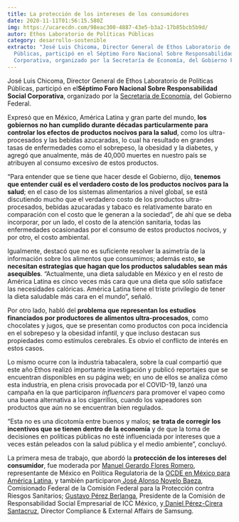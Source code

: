 ```yaml
---
title: La protección de los intereses de los consumidores
date: 2020-11-11T01:56:15.580Z
img: https://ucarecdn.com/98eac300-4887-43e5-b3a2-17b85bcb5b9d/
autor: Ethos Laboratorio de Políticas Públicas
category: desarrollo-sostenible
extracto: "José Luis Chicoma, Director General de Ethos Laboratorio de Políticas
  Públicas, participó en el Séptimo Foro Nacional Sobre Responsabilidad Social
  Corporativa, organizado por la Secretaría de Economía, del Gobierno Federal. "
---
```

José Luis Chicoma, Director General de Ethos Laboratorio de Políticas Públicas, participó en el**Séptimo Foro Nacional Sobre Responsabilidad Social Corporativa**, organizado por la [Secretaría de Economía](https://www.gob.mx/se/), del Gobierno Federal. 

Expresó que en México, América Latina y gran parte del mundo, **los gobiernos no han cumplido durante décadas particularmente para controlar los efectos de productos nocivos para la salud**, como los ultra-procesados y las bebidas azucaradas, lo cual ha resultado en grandes tasas de enfermedades como el sobrepeso, la obesidad y la diabetes, y agregó que anualmente, más de 40,000 muertes en nuestro país se atribuyen al consumo excesivo de estos productos. 

“Para entender que se tiene que hacer desde el Gobierno, dijo, **tenemos que entender cuál es el verdadero costo de los productos nocivos para la salud**; en el caso de los sistemas alimentarios a nivel global, se está discutiendo mucho que el verdadero costo de los productos ultra-procesados, bebidas azucaradas y tabaco es relativamente barato en comparación con el costo que le generan a la sociedad”, de ahí que se deba incorporar, por un lado, el costo de la atención sanitaria, todas las enfermedades ocasionadas por el consumo de estos productos nocivos, y por otro, el costo ambiental.

Igualmente, destacó que no es suficiente resolver la asimetría de la información sobre los alimentos que consumimos; además esto, **se necesitan estrategias que hagan que los productos saludables sean más asequibles**. “Actualmente, una dieta saludable en México y en el resto de América Latina es cinco veces más cara que una dieta que sólo satisface las necesidades calóricas. América Latina tiene el triste privilegio de tener la dieta saludable más cara en el mundo”, señaló. 

Por otro lado, habló del **problema que representan los estudios financiados por productores de alimentos ultra-procesados**, como chocolates y jugos, que se presentan como productos con poca incidencia en el sobrepeso y la obesidad infantil, y que incluso destacan sus propiedades como estímulos cerebrales. Es obvio el conflicto de interés en estos casos.

Lo mismo ocurre con la industria tabacalera, sobre la cual compartió que este año Ethos realizó importante investigación y publicó reportajes que se encuentran disponibles en su página web; en uno de ellos se analiza cómo esta industria, en plena crisis provocada por el COVID-19, lanzó una campaña en la que participaron *influencers* para promover el vapeo como una buena alternativa a los cigarrillos, cuando los vapeadores son productos que aún no se encuentran bien regulados.

“Esta no es una dicotomía entre buenos y malos; **se trata de corregir los incentivos que se tienen dentro de la economía** y de que la toma de decisiones en políticas públicas no esté influenciada por intereses que a veces están peleados con la salud pública y el medio ambiente”, concluyó.

La primera mesa de trabajo, que abordó la **protección de los intereses del consumidor**, fue moderada por [Manuel Gerardo Flores Romero](https://www.linkedin.com/in/manuel-gerardo-flores-romero-60b8063/?originalSubdomain=mx), representante de México en Política Regulatoria de la [OCDE en México para América Latina](https://www.oecd.org/acerca/), y también participaron[ José Alonso Novelo Baeza](https://www.gob.mx/salud/estructuras/dr-jose-alonso-novelo-baeza), Comisionado Federal de la Comisión Federal para la Protección contra Riesgos Sanitarios; [Gustavo Pérez Berlanga](https://www.linkedin.com/in/gustavo-perez-berlanga-926b41113/?originalSubdomain=mx), Presidente de la Comisión de Responsabilidad Social Empresarial de ICC México, y[ Daniel Pérez-Cirera Santacruz](https://www.linkedin.com/in/daniel-perez-cirera-santacruz-12a1682a/?originalSubdomain=mx), Director Compliance & External Affairs de Samsung.